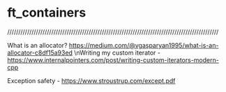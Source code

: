 # ft_containers

////////////////////////////////////////////////////////////////////////////////////////////////

What is an allocator? https://medium.com/@vgasparyan1995/what-is-an-allocator-c8df15a93ed
\nWriting my custom iterator - https://www.internalpointers.com/post/writing-custom-iterators-modern-cpp

Exception safety - https://www.stroustrup.com/except.pdf
